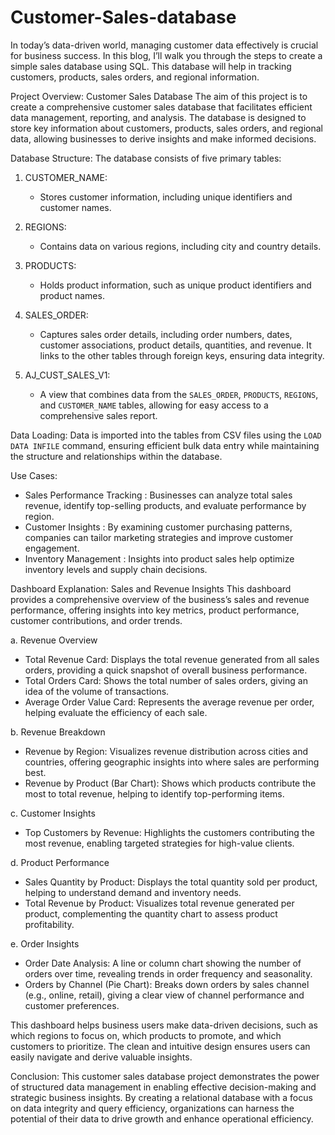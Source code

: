 # Customer-Sales-database
In today’s data-driven world, managing customer data effectively is crucial for business success. In this blog, I’ll walk you through the steps to create a simple sales database using SQL. This database will help in tracking customers, products, sales orders, and regional information.

Project Overview: Customer Sales Database
The aim of this project is to create a comprehensive customer sales database that facilitates efficient data management, reporting, and analysis.
The database is designed to store key information about customers, products, sales orders, and regional data, allowing businesses to derive insights and make informed decisions.

Database Structure:
The database consists of five primary tables:

1. CUSTOMER_NAME: 
   - Stores customer information, including unique identifiers and customer names.

2. REGIONS: 
   - Contains data on various regions, including city and country details.

3. PRODUCTS: 
   - Holds product information, such as unique product identifiers and product names.

4. SALES_ORDER: 
   - Captures sales order details, including order numbers, dates, customer associations, product details, quantities, and revenue. It links to the other tables through foreign keys, ensuring data integrity.

5. AJ_CUST_SALES_V1: 
   - A view that combines data from the `SALES_ORDER`, `PRODUCTS`, `REGIONS`, and `CUSTOMER_NAME` tables, allowing for easy access to a comprehensive sales report.

Data Loading:
Data is imported into the tables from CSV files using the `LOAD DATA INFILE` command, ensuring efficient bulk data entry while maintaining the structure and relationships within the database.

Use Cases:
- Sales Performance Tracking : Businesses can analyze total sales revenue, identify top-selling products, and evaluate performance by region.
- Customer Insights : By examining customer purchasing patterns, companies can tailor marketing strategies and improve customer engagement.
- Inventory Management : Insights into product sales help optimize inventory levels and supply chain decisions.

Dashboard Explanation: Sales and Revenue Insights
This dashboard provides a comprehensive overview of the business’s sales and revenue performance, offering insights into key metrics, product performance, customer contributions, and order trends.

a. Revenue Overview
- Total Revenue Card: Displays the total revenue generated from all sales orders, providing a quick snapshot of overall business performance.
- Total Orders Card: Shows the total number of sales orders, giving an idea of the volume of transactions.
- Average Order Value Card: Represents the average revenue per order, helping evaluate the efficiency of each sale.

b. Revenue Breakdown
- Revenue by Region: Visualizes revenue distribution across cities and countries, offering geographic insights into where sales are performing best.
- Revenue by Product (Bar Chart): Shows which products contribute the most to total revenue, helping to identify top-performing items.

c. Customer Insights
- Top Customers by Revenue: Highlights the customers contributing the most revenue, enabling targeted strategies for high-value clients.

d. Product Performance 
- Sales Quantity by Product: Displays the total quantity sold per product, helping to understand demand and inventory needs.
- Total Revenue by Product: Visualizes total revenue generated per product, complementing the quantity chart to assess product profitability.

e. Order Insights
- Order Date Analysis: A line or column chart showing the number of orders over time, revealing trends in order frequency and seasonality.
- Orders by Channel (Pie Chart): Breaks down orders by sales channel (e.g., online, retail), giving a clear view of channel performance and customer preferences.

This dashboard helps business users make data-driven decisions, such as which regions to focus on, which products to promote, and which customers to prioritize. The clean and intuitive design ensures users can easily navigate and derive valuable insights.

Conclusion:
This customer sales database project demonstrates the power of structured data management in enabling effective decision-making and strategic business insights. 
By creating a relational database with a focus on data integrity and query efficiency, organizations can harness the potential of their data to drive growth and enhance operational efficiency.
